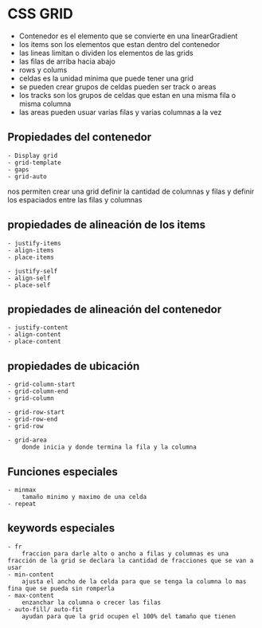 # CSS GRID

 - Contenedor es el elemento que se convierte en una linearGradient
 - los items son los elementos que estan dentro del contenedor
 - las lineas limitan o dividen los elementos de las grids 
 - las filas de arriba hacia abajo
 - rows y colums
 - celdas es la unidad minima que puede tener una grid 
 - se pueden crear grupos de celdas  pueden ser track o areas 
 - los tracks son los grupos de celdas que estan en una misma fila o misma columna
 - las areas pueden usuar varias filas y varias columnas a la vez


## Propiedades del contenedor 
    - Display grid
    - grid-template
    - gaps
    - grid-auto

nos permiten crear una grid definir la cantidad de columnas y filas y definir los espaciados entre las filas y columnas


## propiedades de alineación de los items
    - justify-items
    - align-items
    - place-items

    - justify-self
    - align-self
    - place-self

## propiedades de alineación del contenedor
    - justify-content
    - align-content
    - place-content


## propiedades de ubicación
    - grid-column-start
    - grid-column-end
    - grid-column

    - grid-row-start
    - grid-row-end
    - grid-row

    - grid-area
        donde inicia y donde termina la fila y la columna


## Funciones especiales
    - minmax
        tamaño minimo y maximo de una celda
    - repeat
        
## keywords especiales 
    - fr
        fraccion para darle alto o ancho a filas y columnas es una fracción de la grid se declara la cantidad de fracciones que se van a usar
    - min-content
        ajusta el ancho de la celda para que se tenga la columna lo mas fina que se pueda sin romperla
    - max-content
        enzanchar la columna o crecer las filas
    - auto-fill/ auto-fit
        ayudan para que la grid ocupen el 100% del tamaño que tienen 
